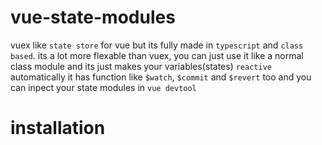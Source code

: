 # vue-state-modules
vuex like `state store` for vue but its fully made in `typescript` and `class based`.
its a lot more flexable than vuex, you can just use it like a normal class module and its just makes your variables(states) `reactive` automatically
it has function like `$watch`, `$commit` and `$revert` too
and you can inpect your state modules in `vue devtool`

# installation
